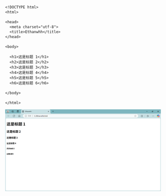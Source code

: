 ```

<!DOCTYPE html>
<html>

<head>
  <meta charset="utf-8">
  <title>Ethanwhh</title>
</head>

<body>

  <h1>这是标题 1</h1>
  <h2>这是标题 2</h2>
  <h3>这是标题 3</h3>
  <h4>这是标题 4</h4>
  <h5>这是标题 5</h5>
  <h6>这是标题 6</h6>

</body>

</html>

```

![display](../../imgs/html/01_02.jpg)
